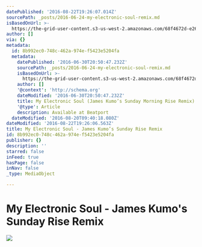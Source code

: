 ```yaml
---
datePublished: '2016-08-22T19:26:07.014Z'
sourcePath: _posts/2016-06-24-my-electronic-soul-remix.md
isBasedOnUrl: >-
  https://the-grid-user-content.s3-us-west-2.amazonaws.com/68f4672d-e26d-4225-bb18-5b4645eef35c.jpg
author: []
via: {}
metadata:
  id: 8b992ec0-748c-462a-974e-f5423e5204fa
  metadata:
    datePublished: '2016-06-30T20:50:47.232Z'
    sourcePath: _posts/2016-06-24-my-electronic-soul-remix.md
    isBasedOnUrl: >-
      https://the-grid-user-content.s3-us-west-2.amazonaws.com/68f4672d-e26d-4225-bb18-5b4645eef35c.jpg
    author: []
    '@context': 'http://schema.org'
    dateModified: '2016-06-30T20:50:47.232Z'
    title: My Electronic Soul (James Kumo’s Sunday Morning Rise Remix)
    '@type': Article
    description: Available at Beatport
  dateModified: '2016-08-20T09:40:18.080Z'
dateModified: '2016-08-22T19:26:06.563Z'
title: My Electronic Soul - James Kumo’s Sunday Rise Remix
id: 8b992ec0-748c-462a-974e-f5423e5204fa
publisher: {}
description: ''
starred: false
inFeed: true
hasPage: false
inNav: false
_type: MediaObject

---
```

# My Electronic Soul - James Kumo's Sunday Rise Remix
![](https://the-grid-user-content.s3-us-west-2.amazonaws.com/68f4672d-e26d-4225-bb18-5b4645eef35c.jpg)
